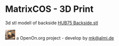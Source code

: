 
# MatrixCOS - 3D Print

3d stl modell of backside  <a href='HUB75 Backside.stl'>HUB75 Backside.stl</a>

![LOGO](../images/Hub75_logo_32x32.gif) a OpenOn.org project - develop by mk@almi.de 